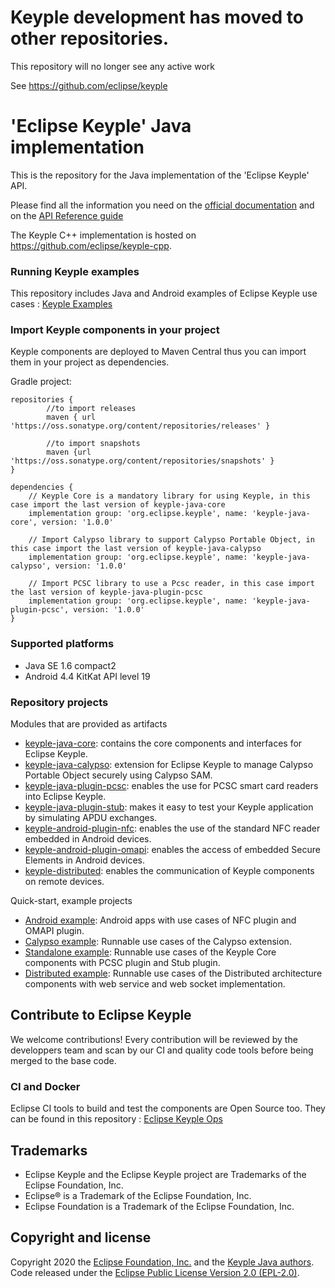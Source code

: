 # Keyple development has moved to other repositories.

This repository will no longer see any active work

See https://github.com/eclipse/keyple

# 'Eclipse Keyple' Java implementation

This is the repository for the Java implementation of the 'Eclipse Keyple' API. 

Please find all the information you need on the [official documentation](https://keyple.org/docs) and on the [API Reference guide](https://keyple.org/docs/api-reference/)

The Keyple C++ implementation is hosted on https://github.com/eclipse/keyple-cpp.

### Running Keyple examples
This repository includes Java and Android examples of Eclipse Keyple use cases : [Keyple Examples](/java/example)

### Import Keyple components in your project
Keyple components are deployed to Maven Central thus you can import them in your project as dependencies.

Gradle project: 
```
repositories {
        //to import releases
        maven { url 'https://oss.sonatype.org/content/repositories/releases' }
        
        //to import snapshots
        maven {url 'https://oss.sonatype.org/content/repositories/snapshots' }
}

dependencies {
    // Keyple Core is a mandatory library for using Keyple, in this case import the last version of keyple-java-core
    implementation group: 'org.eclipse.keyple', name: 'keyple-java-core', version: '1.0.0'
    
    // Import Calypso library to support Calypso Portable Object, in this case import the last version of keyple-java-calypso
    implementation group: 'org.eclipse.keyple', name: 'keyple-java-calypso', version: '1.0.0'
    
    // Import PCSC library to use a Pcsc reader, in this case import the last version of keyple-java-plugin-pcsc
    implementation group: 'org.eclipse.keyple', name: 'keyple-java-plugin-pcsc', version: '1.0.0'
}
```

### Supported platforms
- Java SE 1.6 compact2
- Android 4.4 KitKat API level 19

### Repository projects

Modules that are provided as artifacts
  - [keyple-java-core](/java/component/keyple-core): contains the core components and interfaces for Eclipse Keyple. 
  - [keyple-java-calypso](/java/component/keyple-calypso): extension for Eclipse Keyple to manage Calypso Portable Object securely using Calypso SAM.
  - [keyple-java-plugin-pcsc](/java/component/keyple-plugin/pcsc): enables the use for PCSC smart card readers into Eclipse Keyple.
  - [keyple-java-plugin-stub](/java/component/keyple-plugin/stub): makes it easy to test your Keyple application by simulating APDU exchanges.    
  - [keyple-android-plugin-nfc](/android/keyple-plugin/nfc): enables the use of the standard NFC reader embedded in Android devices.
  - [keyple-android-plugin-omapi](/android/keyple-plugin/omapi): enables the access of embedded Secure Elements in Android devices.
  - [keyple-distributed](/java/component/keyple-distributed): enables the communication of Keyple components on remote devices.

Quick-start, example projects
  - [Android example](/java/example/generic/android): Android apps with use cases of NFC plugin and OMAPI plugin. 
  - [Calypso example](/java/example/calypso): Runnable use cases of the Calypso extension.  
  - [Standalone example](/java/example/generic/standalone): Runnable use cases of the Keyple Core components with PCSC plugin and Stub plugin. 
  - [Distributed example](/java/example/generic/distributed): Runnable use cases of the Distributed architecture components with web service and web socket implementation.

## Contribute to Eclipse Keyple
We welcome contributions! Every contribution will be reviewed by the developpers team and scan by our CI and quality code tools before being merged to the base code.

### CI and Docker 
Eclipse CI tools to build and test the components are Open Source too. They can be found in this repository : [Eclipse Keyple Ops](https://www.github.com/eclipse/keyple-ops)

## Trademarks

* Eclipse Keyple and the Eclipse Keyple project are Trademarks of the Eclipse Foundation, Inc.
* Eclipse® is a Trademark of the Eclipse Foundation, Inc.
* Eclipse Foundation is a Trademark of the Eclipse Foundation, Inc.

## Copyright and license

Copyright 2020 the [Eclipse Foundation, Inc.](https://www.eclipse.org) and 
the [Keyple Java authors](https://github.com/eclipse/keyple-java/graphs/contributors). 
Code released under the [Eclipse Public License Version 2.0 (EPL-2.0)](https://github.com/eclipse/keyple-java/blob/src/LICENSE).
